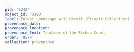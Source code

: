 ```yaml
---
pid: '5242'
object_id: '3198'
label: Forest Landscape with Hermit (Private Collection)
provenance_date:
provenance_location:
provenance_text: Trustees of the Bishop Court
order: '0574'
collection: provenance
---
```

